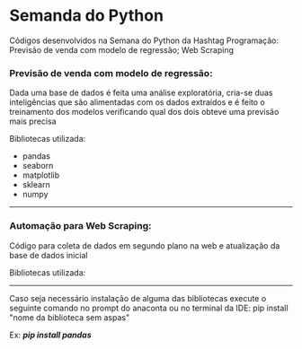 # Semanda do Python
Códigos desenvolvidos na Semana do Python da Hashtag Programação: Previsão de venda com modelo de regressão; Web Scraping

### Previsão de venda com modelo de regressão:
Dada uma base de dados é feita uma análise exploratória, cria-se duas inteligências que são alimentadas com os dados extraídos e é feito o treinamento dos modelos verificando qual dos dois obteve uma previsão mais precisa 

Bibliotecas utilizada: 
  - pandas
  - seaborn
  - matplotlib
  - sklearn
  - numpy
____________________________________________________________________________________________________________________________________________________________________
### Automação para Web Scraping:
Código para coleta de dados em segundo plano na web e atualização da base de dados inicial

Bibliotecas utilizada: 
  
____________________________________________________________________________________________________________________________________________________________________
Caso seja necessário instalação de alguma das bibliotecas execute o seguinte comando no prompt do anaconta ou no terminal da IDE:
pip install "nome da biblioteca sem aspas"

Ex: ***pip install pandas***

